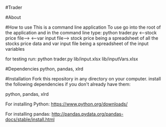 #Trader
<!-- By: Aaron Weinberg -->

#About
<!-- Trader is used to find stock trading signals to determine when to buy and sell stock.
Trader takes as input a portfolio of stock price data.
Then runs a series of tests to determain if trading signals are true.
And returns a portfolio of each stock and the returns over time for the input signals. -->

#How to use
This is a command line application
To use go into the root of the application and in the command line type:
python trader.py <--stock price file--> <--var input file-->
stock price being a spreadsheet of all the stocks price data
and var input file being a spreadsheet of the input variables

for testing run:
python trader.py lib/input.xlsx lib/inputVars.xlsx

#Dependencies
python,
pandas,
xlrd

#Installation
Fork this repository in any directory on your computer.
install the following dependencies if you don't already have them:

python,
pandas,
xlrd

For installing Python:
https://www.python.org/downloads/

For installing pandas:
http://pandas.pydata.org/pandas-docs/stable/install.html




<!-- Go into that directory and type: python test.py -->
<!-- Once complete if there are no errors then you are set to use trader -->


